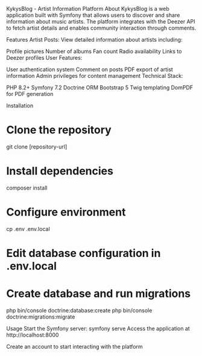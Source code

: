 KykysBlog - Artist Information Platform
About
KykysBlog is a web application built with Symfony that allows users to discover and share information about music artists. The platform integrates with the Deezer API to fetch artist details and enables community interaction through comments.

Features
Artist Posts: View detailed information about artists including:

Profile pictures
Number of albums
Fan count
Radio availability
Links to Deezer profiles
User Features:

User authentication system
Comment on posts
PDF export of artist information
Admin privileges for content management
Technical Stack:

PHP 8.2+
Symfony 7.2
Doctrine ORM
Bootstrap 5
Twig templating
DomPDF for PDF generation

Installation
# Clone the repository
git clone [repository-url]

# Install dependencies
composer install

# Configure environment
cp .env .env.local
# Edit database configuration in .env.local

# Create database and run migrations
php bin/console doctrine:database:create
php bin/console doctrine:migrations:migrate

Usage
Start the Symfony server:
symfony serve
Access the application at http://localhost:8000

Create an account to start interacting with the platform
